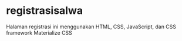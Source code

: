 # registrasisalwa
Halaman registrasi ini menggunakan HTML, CSS, JavaScript, dan CSS framework Materialize CSS
